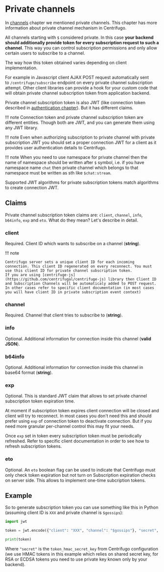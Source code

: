 # Private channels

In [channels](channels.md) chapter we mentioned private channels. This chapter has more information about private channel mechanism in Centrifugo.

All channels starting with `$` considered private. In this case **your backend should additionally provide token for every subscription request to such a channel**. This way you can control subscription permissions and only allow certain users to subscribe to a channel.

The way how this token obtained varies depending on client implementation. 

For example in Javascript client AJAX POST request automatically sent to `/centrifuge/subscribe` endpoint on every private channel subscription attempt. Other client libraries can provide a hook for your custom code that will obtain private channel subscription token from application backend.

Private channel subscription token is also JWT (like connection token described in [authentication chapter](authentication.md)). But it has different claims.

!!! note
    Connection token and private channel subscription token are different entities. Though both are JWT, and you can generate them using any JWT library.
    
!!! note
    Even when authorizing subscription to private channel with private subscription JWT you should set a proper connection JWT for a client as it provides user authentication details to Centrifugo.

!!! note
    When you need to use namespace for private channel then the name of namespace should be written after `$` symbol, i.e. if you have namespace name `chat` then private channel which belongs to that namespace must be written as sth like `$chat:stream`.

Supported JWT algorithms for private subscription tokens match algorithms to create connection JWT.

## Claims

Private channel subscription token claims are: `client`, `channel`, `info`, `b64info`, `exp` and `eto`. What do they mean? Let's describe in detail.

### client

Required. Client ID which wants to subscribe on a channel (**string**).

!!! note

    Centrifugo server sets a unique client ID for each incoming connection. This client ID regenerated on every reconnect. You must use this client ID for private channel subscription token. 
    If you are using [centrifuge-js](https://github.com/centrifugal/centrifuge-js) library then Client ID and Subscription Channels will be automaticaly added to POST request. In other cases refer to specific client documentation (in most cases you will have client ID in private subscription event context)

### channel

Required. Channel that client tries to subscribe to (**string**).

### info

Optional. Additional information for connection inside this channel (**valid JSON**).

### b64info

Optional. Additional information for connection inside this channel in base64 format (**string**).

### exp

Optional. This is standard JWT claim that allows to set private channel subscription token expiration time.

At moment if subscription token expires client connection will be closed and client will try to reconnect. In most cases you don't need this and should prefer using `exp` of connection token to deactivate connection. But if you need more granular per-channel control this may fit your needs.

Once `exp` set in token every subscription token must be periodically refreshed. Refer to specific client documentation in order to see how to refresh subscription tokens.

### eto

Optional. An `eto` boolean flag can be used to indicate that Centrifugo must only check token expiration but not turn on Subscription expiration checks on server side. This allows to implement one-time subcription tokens.

## Example

So to generate subscription token you can use something like this in Python (assuming client ID is `XXX` and private channel is `$gossips`):

```python
import jwt

token = jwt.encode({"client": "XXX", "channel": "$gossips"}, "secret", algorithm="HS256").decode()

print(token)
```

Where `"secret"` is the `token_hmac_secret_key` from Centrifugo configuration (we use HMAC tokens in this example which relies on shared secret key, for RSA or ECDSA tokens you need to use private key known only by your backend).
